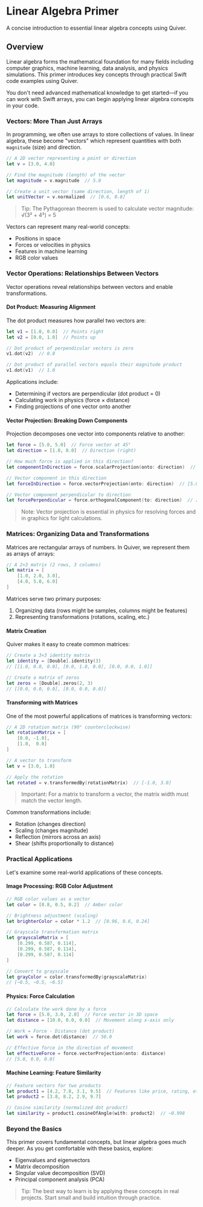 # Linear Algebra Primer

A concise introduction to essential linear algebra concepts using Quiver.

## Overview

Linear algebra forms the mathematical foundation for many fields including computer graphics, machine learning, data analysis, and physics simulations. This primer introduces key concepts through practical Swift code examples using Quiver.

You don't need advanced mathematical knowledge to get started—if you can work with Swift arrays, you can begin applying linear algebra concepts in your code.

### Vectors: More Than Just Arrays

In programming, we often use arrays to store collections of values. In linear algebra, these become "vectors" which represent quantities with both `magnitude` (size) and direction.

```swift
// A 2D vector representing a point or direction
let v = [3.0, 4.0]

// Find the magnitude (length) of the vector
let magnitude = v.magnitude  // 5.0

// Create a unit vector (same direction, length of 1)
let unitVector = v.normalized  // [0.6, 0.8]
```

> Tip: The Pythagorean theorem is used to calculate vector magnitude: √(3² + 4²) = 5

Vectors can represent many real-world concepts:
- Positions in space
- Forces or velocities in physics
- Features in machine learning
- RGB color values

### Vector Operations: Relationships Between Vectors

Vector operations reveal relationships between vectors and enable transformations.

#### Dot Product: Measuring Alignment

The dot product measures how parallel two vectors are:

```swift
let v1 = [1.0, 0.0]  // Points right
let v2 = [0.0, 1.0]  // Points up

// Dot product of perpendicular vectors is zero
v1.dot(v2)  // 0.0

// Dot product of parallel vectors equals their magnitude product
v1.dot(v1)  // 1.0
```

Applications include:
- Determining if vectors are perpendicular (dot product = 0)
- Calculating work in physics (force × distance)
- Finding projections of one vector onto another

#### Vector Projection: Breaking Down Components

Projection decomposes one vector into components relative to another:

```swift
let force = [5.0, 5.0]  // Force vector at 45°
let direction = [1.0, 0.0]  // Direction (right)

// How much force is applied in this direction?
let componentInDirection = force.scalarProjection(onto: direction)  // 5.0

// Vector component in this direction
let forceInDirection = force.vectorProjection(onto: direction)  // [5.0, 0.0]

// Vector component perpendicular to direction
let forcePerpendicular = force.orthogonalComponent(to: direction)  // [0.0, 5.0]
```

> Note: Vector projection is essential in physics for resolving forces and in graphics for light calculations.

### Matrices: Organizing Data and Transformations

Matrices are rectangular arrays of numbers. In Quiver, we represent them as arrays of arrays:

```swift
// A 2×3 matrix (2 rows, 3 columns)
let matrix = [
    [1.0, 2.0, 3.0],
    [4.0, 5.0, 6.0]
]
```

Matrices serve two primary purposes:
1. Organizing data (rows might be samples, columns might be features)
2. Representing transformations (rotations, scaling, etc.)

#### Matrix Creation

Quiver makes it easy to create common matrices:

```swift
// Create a 3×3 identity matrix
let identity = [Double].identity(3)
// [[1.0, 0.0, 0.0], [0.0, 1.0, 0.0], [0.0, 0.0, 1.0]]

// Create a matrix of zeros
let zeros = [Double].zeros(2, 3)
// [[0.0, 0.0, 0.0], [0.0, 0.0, 0.0]]
```

#### Transforming with Matrices

One of the most powerful applications of matrices is transforming vectors:

```swift
// A 2D rotation matrix (90° counterclockwise)
let rotationMatrix = [
    [0.0, -1.0],
    [1.0,  0.0]
]

// A vector to transform
let v = [3.0, 1.0]

// Apply the rotation
let rotated = v.transformedBy(rotationMatrix)  // [-1.0, 3.0]
```

> Important: For a matrix to transform a vector, the matrix width must match the vector length.

Common transformations include:
- Rotation (changes direction)
- Scaling (changes magnitude)
- Reflection (mirrors across an axis)
- Shear (shifts proportionally to distance)

### Practical Applications

Let's examine some real-world applications of these concepts.

#### Image Processing: RGB Color Adjustment

```swift
// RGB color values as a vector
let color = [0.8, 0.5, 0.2]  // Amber color

// Brightness adjustment (scaling)
let brighterColor = color * 1.2  // [0.96, 0.6, 0.24]

// Grayscale transformation matrix
let grayscaleMatrix = [
    [0.299, 0.587, 0.114],
    [0.299, 0.587, 0.114],
    [0.299, 0.587, 0.114]
]

// Convert to grayscale
let grayColor = color.transformedBy(grayscaleMatrix)
// [~0.5, ~0.5, ~0.5]
```

#### Physics: Force Calculation

```swift
// Calculate the work done by a force
let force = [5.0, 3.0, 2.0]  // Force vector in 3D space
let distance = [10.0, 0.0, 0.0]  // Movement along x-axis only

// Work = Force · Distance (dot product)
let work = force.dot(distance)  // 50.0

// Effective force in the direction of movement
let effectiveForce = force.vectorProjection(onto: distance)
// [5.0, 0.0, 0.0]
```

#### Machine Learning: Feature Similarity

```swift
// Feature vectors for two products
let product1 = [4.2, 7.8, 3.1, 9.5]  // Features like price, rating, etc.
let product2 = [3.8, 8.2, 2.9, 9.7]

// Cosine similarity (normalized dot product)
let similarity = product1.cosineOfAngle(with: product2)  // ~0.998
```

### Beyond the Basics

This primer covers fundamental concepts, but linear algebra goes much deeper. As you get comfortable with these basics, explore:

- Eigenvalues and eigenvectors
- Matrix decomposition
- Singular value decomposition (SVD)
- Principal component analysis (PCA)

> Tip: The best way to learn is by applying these concepts in real projects. Start small and build intuition through practice.

